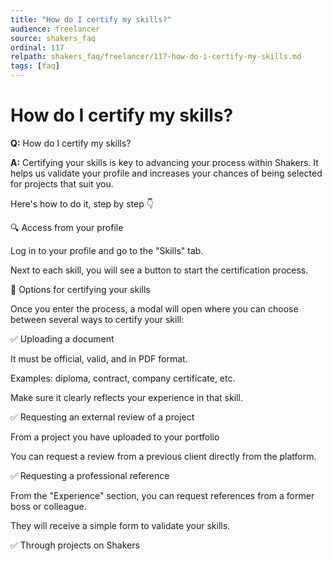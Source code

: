```yaml
---
title: "How do I certify my skills?"
audience: freelancer
source: shakers_faq
ordinal: 117
relpath: shakers_faq/freelancer/117-how-do-i-certify-my-skills.md
tags: [faq]
---
```


# How do I certify my skills?

**Q:** How do I certify my skills?

**A:** Certifying your skills is key to advancing your process within Shakers.
It helps us validate your profile and increases your chances of being selected for projects that suit you.

Here's how to do it, step by step 👇

🔍 Access from your profile

Log in to your profile and go to the "Skills" tab.

Next to each skill, you will see a button to start the certification process.

📌 Options for certifying your skills

Once you enter the process, a modal will open where you can choose between several ways to certify your skill:

✅ Uploading a document

It must be official, valid, and in PDF format.

Examples: diploma, contract, company certificate, etc.

Make sure it clearly reflects your experience in that skill.

✅ Requesting an external review of a project

From a project you have uploaded to your portfolio

You can request a review from a previous client directly from the platform.

✅ Requesting a professional reference

From the "Experience" section, you can request references from a former boss or colleague.

They will receive a simple form to validate your skills.

✅ Through projects on Shakers
